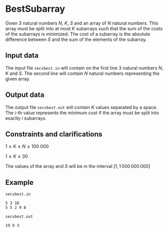 # BestSubarray

Given $3$ natural numbers $N$, $K$, $S$ and an array of $N$ natural numbers. This array must be split into at most $K$ subarrays such that the sum of the costs of the subarrays is minimized. The cost of a subarray is the absolute difference between $S$ and the sum of the elements of the subarray.

## Input data

The input file `secvbest.in` will contain on the first line $3$ natural numbers $N$, $K$ and $S$. The second line will contain $N$ natural numbers representing the given array.

## Output data

The output file `secvbest.out` will contain $K$ values separated by a space. The $i$-th value represents the minimum cost if the array must be split into exactly $i$ subarrays.

## Constraints and clarifications

$1 \leq K \leq N \leq 100\ 000$

$1 \leq K \leq 30$

The values of the array and $S$ will be in the interval $[1, 1\,000\,000\,000]$ 

## Example

`secvbest.in`
```
5 3 10 
5 5 2 9 8
```

`secvbest.out`
```
19 9 3
```
